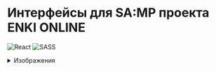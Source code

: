 # Интерфейсы для SA:MP проекта ENKI ONLINE

![React](https://img.shields.io/badge/react-%2320232a.svg?style=for-the-badge&logo=react&logoColor=%2361DAFB)
![SASS](https://img.shields.io/badge/SASS-hotpink.svg?style=for-the-badge&logo=SASS&logoColor=white)

<details>
    <summary>Изображения</summary>

    <img src="/images/enki_bank.png" />
    <img src="/images/enki_donate.png" />
    <img src="/images/enki_googleauth.png" />
    <img src="/images/enki_phone.png" />
    <img src="/images/enki_registration.png" />
    <img src="/images/enki_admin.png" />
</details>